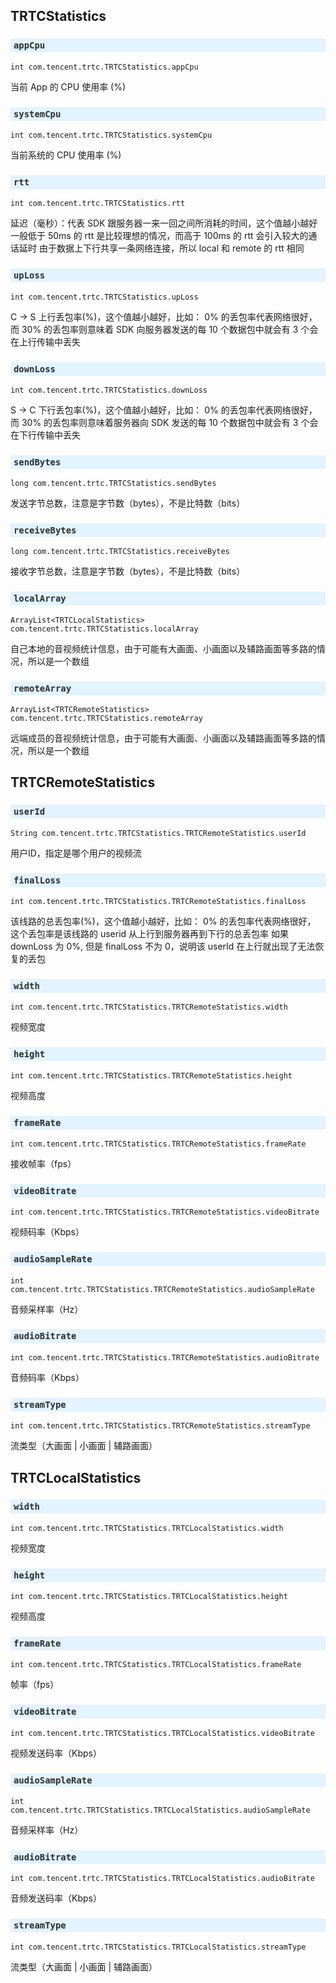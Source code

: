 <div id="trtc-doc">

## TRTCStatistics
### `appCpu`
`int com.tencent.trtc.TRTCStatistics.appCpu`

当前 App 的 CPU 使用率 (%) 
### `systemCpu`
`int com.tencent.trtc.TRTCStatistics.systemCpu`

当前系统的 CPU 使用率 (%) 
### `rtt`
`int com.tencent.trtc.TRTCStatistics.rtt`

延迟（毫秒）：代表 SDK 跟服务器一来一回之间所消耗的时间，这个值越小越好 一般低于 50ms 的 rtt 是比较理想的情况，而高于 100ms 的 rtt 会引入较大的通话延时 由于数据上下行共享一条网络连接，所以 local 和 remote 的 rtt 相同 
### `upLoss`
`int com.tencent.trtc.TRTCStatistics.upLoss`

C -> S 上行丢包率(%)，这个值越小越好，比如： 0% 的丢包率代表网络很好， 而 30% 的丢包率则意味着 SDK 向服务器发送的每 10 个数据包中就会有 3 个会在上行传输中丢失 
### `downLoss`
`int com.tencent.trtc.TRTCStatistics.downLoss`

S -> C 下行丢包率(%)，这个值越小越好，比如： 0% 的丢包率代表网络很好， 而 30% 的丢包率则意味着服务器向 SDK 发送的每 10 个数据包中就会有 3 个会在下行传输中丢失 
### `sendBytes`
`long com.tencent.trtc.TRTCStatistics.sendBytes`

发送字节总数，注意是字节数（bytes），不是比特数（bits） 
### `receiveBytes`
`long com.tencent.trtc.TRTCStatistics.receiveBytes`

接收字节总数，注意是字节数（bytes），不是比特数（bits） 
### `localArray`
`ArrayList<TRTCLocalStatistics> com.tencent.trtc.TRTCStatistics.localArray`

自己本地的音视频统计信息，由于可能有大画面、小画面以及辅路画面等多路的情况，所以是一个数组 
### `remoteArray`
`ArrayList<TRTCRemoteStatistics> com.tencent.trtc.TRTCStatistics.remoteArray`

远端成员的音视频统计信息，由于可能有大画面、小画面以及辅路画面等多路的情况，所以是一个数组 

## TRTCRemoteStatistics
### `userId`
`String com.tencent.trtc.TRTCStatistics.TRTCRemoteStatistics.userId`

用户ID，指定是哪个用户的视频流 
### `finalLoss`
`int com.tencent.trtc.TRTCStatistics.TRTCRemoteStatistics.finalLoss`

该线路的总丢包率(%)，这个值越小越好，比如： 0% 的丢包率代表网络很好， 这个丢包率是该线路的 userid 从上行到服务器再到下行的总丢包率 如果 downLoss 为 0%, 但是 finalLoss 不为 0，说明该 userId 在上行就出现了无法恢复的丢包 
### `width`
`int com.tencent.trtc.TRTCStatistics.TRTCRemoteStatistics.width`

视频宽度 
### `height`
`int com.tencent.trtc.TRTCStatistics.TRTCRemoteStatistics.height`

视频高度 
### `frameRate`
`int com.tencent.trtc.TRTCStatistics.TRTCRemoteStatistics.frameRate`

接收帧率（fps） 
### `videoBitrate`
`int com.tencent.trtc.TRTCStatistics.TRTCRemoteStatistics.videoBitrate`

视频码率（Kbps） 
### `audioSampleRate`
`int com.tencent.trtc.TRTCStatistics.TRTCRemoteStatistics.audioSampleRate`

音频采样率（Hz） 
### `audioBitrate`
`int com.tencent.trtc.TRTCStatistics.TRTCRemoteStatistics.audioBitrate`

音频码率（Kbps） 
### `streamType`
`int com.tencent.trtc.TRTCStatistics.TRTCRemoteStatistics.streamType`

流类型（大画面 | 小画面 | 辅路画面） 

## TRTCLocalStatistics
### `width`
`int com.tencent.trtc.TRTCStatistics.TRTCLocalStatistics.width`

视频宽度 
### `height`
`int com.tencent.trtc.TRTCStatistics.TRTCLocalStatistics.height`

视频高度 
### `frameRate`
`int com.tencent.trtc.TRTCStatistics.TRTCLocalStatistics.frameRate`

帧率（fps） 
### `videoBitrate`
`int com.tencent.trtc.TRTCStatistics.TRTCLocalStatistics.videoBitrate`

视频发送码率（Kbps） 
### `audioSampleRate`
`int com.tencent.trtc.TRTCStatistics.TRTCLocalStatistics.audioSampleRate`

音频采样率（Hz） 
### `audioBitrate`
`int com.tencent.trtc.TRTCStatistics.TRTCLocalStatistics.audioBitrate`

音频发送码率（Kbps） 
### `streamType`
`int com.tencent.trtc.TRTCStatistics.TRTCLocalStatistics.streamType`

流类型（大画面 | 小画面 | 辅路画面） 


</div>
<style>
#trtc-doc h2 code, #trtc-doc h3 code, #trtc-doc h4 code { display:block; padding:3px 5px; background: #E3F3FF; color: #333; text-shadow:0px 1px #BCD2E2; }
//#trtc-doc h2{ font-size:28px !important;}
#trtc-doc table td:nth-child(1){font-family: 'Lucida Console', Monaco, monospace; font-size:14px !important; color: #4078c0}
#trtc-doc table tr:nth-child(even){background: #fafafa;}
</style>
